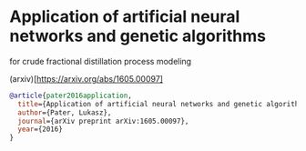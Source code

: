 # Application of artificial neural networks and genetic algorithms
for crude fractional distillation process modeling

(arxiv)[https://arxiv.org/abs/1605.00097]

```bibtex
@article{pater2016application,
  title={Application of artificial neural networks and genetic algorithms for crude fractional distillation process modeling},
  author={Pater, Lukasz},
  journal={arXiv preprint arXiv:1605.00097},
  year={2016}
}
```
